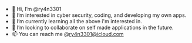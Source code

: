 - 👋 Hi, I’m @ry4n3301
- 👀 I’m interested in cyber security, coding, and developing my own apps.
- 🌱 I’m currently learning all the above i'm interested in.
- 💞️ I’m looking to collaborate on self made applications in the future.
- 📫 You can reach me @ry4n3301@icloud.com

<!---
ry4n3301/ry4n3301 is a ✨ Work In Progess ✨ repository because its `README.md` (this file) appears on your GitHub profile.
You can click the Preview link to take a look at your changes.
--->
